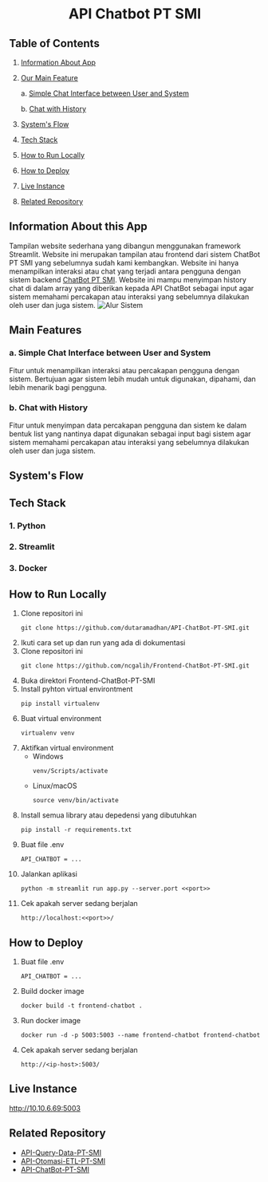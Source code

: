 <h1 align="center">API Chatbot PT SMI</h1>

## Table of Contents
1. [Information About App](#api-info)
2. [Our Main Feature](#main-feature)

   a. [Simple Chat Interface between User and System](#chat-frontend)

   b. [Chat with History](#chat-history)
   
3. [System's Flow](#systems-flow)
4. [Tech Stack](#tech-stack)
5. [How to Run Locally](#run-local)
6. [How to Deploy](#deploy)
7. [Live Instance](#live-instance)
8. [Related Repository](#related-repo)

<a name="api-info"></a>
## Information About this App
Tampilan website sederhana yang dibangun menggunakan framework Streamlit. Website ini merupakan tampilan atau frontend dari sistem ChatBot PT SMI yang sebelumnya sudah kami kembangkan. Website ini hanya menampilkan interaksi atau chat yang terjadi antara pengguna dengan sistem backend <a href='https://github.com/dutaramadhan/API-ChatBot-PT-SMI'>ChatBot PT SMI</a>. Website ini mampu menyimpan history chat di dalam array yang diberikan kepada API ChatBot sebagai input agar sistem memahami percakapan atau interaksi yang sebelumnya dilakukan oleh user dan juga sistem.
![Alur Sistem](https://drive.google.com/uc?id=1CpvhGemfxAdzEMBwoMH9L0mPVsGm6TQl)

<a name="main-feature"></a>
## Main Features
<a name="chat-frontend"></a>
### a. Simple Chat Interface between User and System
Fitur untuk menampilkan interaksi atau percakapan pengguna dengan sistem. Bertujuan agar sistem lebih mudah untuk digunakan, dipahami, dan lebih menarik bagi pengguna.
<a name="chat-history"></a>
### b. Chat with History
Fitur untuk menyimpan data percakapan pengguna dan sistem ke dalam bentuk list yang nantinya dapat digunakan sebagai input bagi sistem agar sistem memahami percakapan atau interaksi yang sebelumnya dilakukan oleh user dan juga sistem.

<a name="systems-flow"></a>
## System's Flow

<a name="tech-stack"></a>
## Tech Stack
### 1. Python
### 2. Streamlit
### 3. Docker

<a name="run-local"></a>
## How to Run Locally
1. Clone repositori ini
   ```
   git clone https://github.com/dutaramadhan/API-ChatBot-PT-SMI.git
   ```
2. Ikuti cara set up dan run yang ada di dokumentasi
3. Clone repositori ini
   ```
   git clone https://github.com/ncgalih/Frontend-ChatBot-PT-SMI.git
   ```
4. Buka direktori Frontend-ChatBot-PT-SMI
5. Install pyhton virtual environtment 
   ```
   pip install virtualenv
   ```
6. Buat virtual environment
   ```
   virtualenv venv
   ```
7. Aktifkan virtual environment
   - Windows
     ```
     venv/Scripts/activate
     ```
   - Linux/macOS
     ```
     source venv/bin/activate
     ```
8. Install semua library atau depedensi yang dibutuhkan
   ```
   pip install -r requirements.txt
   ```
9. Buat file .env
   ```
   API_CHATBOT = ...
   ```
10. Jalankan aplikasi
    ```
    python -m streamlit run app.py --server.port <<port>> 
    ```
11. Cek apakah server sedang berjalan
    ```
    http://localhost:<<port>>/
    ```

<a name="deploy"></a>
## How to Deploy
1. Buat file .env
   ```
   API_CHATBOT = ...
   ```
2. Build docker image
   ```
   docker build -t frontend-chatbot .
   ```
3. Run docker image
   ```
   docker run -d -p 5003:5003 --name frontend-chatbot frontend-chatbot
   ```
4. Cek apakah server sedang berjalan
    ```
    http://<ip-host>:5003/
    ```

<a name="live-instance"></a>
## Live Instance
http://10.10.6.69:5003

<a name="related-repo"></a>
## Related Repository
- <a href='https://github.com/dutaramadhan/API-Query-Data-PT-SMI'>API-Query-Data-PT-SMI</a>
- <a href='https://github.com/dutaramadhan/API-Otomasi-ETL-PT-SMI'>API-Otomasi-ETL-PT-SMI</a>
- <a href='https://github.com/dutaramadhan/API-ChatBot-PT-SMI'> API-ChatBot-PT-SMI</a>
